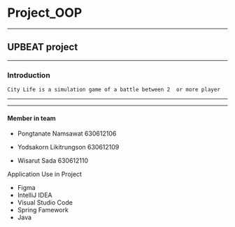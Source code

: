 # Project_OOP
----------------------------------------------------------------------------------------------------

## UPBEAT project 

----------------------------------------------------------------------------------------------------

### Introduction
    City Life is a simulation game of a battle between 2  or more player
---

 --------------------------------------------------------------------------------------------------  
#### Member in team

- Pongtanate Namsawat 630612106

- Yodsakorn Likitrungson 630612109

- Wisarut Sada  630612110

Application Use in Project

- Figma
- IntelliJ IDEA
- Visual Studio Code 
- Spring Famework
- Java
